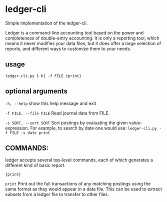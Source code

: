 # ledger-cli

Simple implementation of the ledger-cli.

Ledger is a command-line accounting tool based on the power and completeness of double-entry accounting. It is only a reporting tool, which means it never modifies your data files, but it does offer a large selection of reports, and different ways to customize them to your needs.

## usage

```
ledger-cli.py [-h] -f FILE {print}
```

## optional arguments

```-h, --help```           show this help message and exit

```-f FILE, --file FILE```  Read journal data from FILE.

```-s SORT, --sort SORT```  Sort postings by evaluating the given value-expression. For example, to search by date one would use: ```ledger-cli.py -f FILE -s date print```

## COMMANDS:

ledger accepts several top-level commands, each of which generates a different kind of basic report.

```{print}``` 

```print``` Print out the full transactions of any matching postings using the same format as they would appear in a data file. This can be used to extract subsets from a ledger file to transfer to other files.